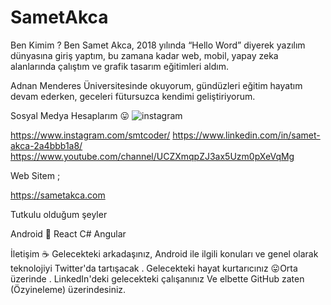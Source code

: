 # SametAkca



Ben Kimim ?
Ben Samet Akca, 2018 yılında “Hello Word” diyerek yazılım dünyasına giriş yaptım, bu zamana kadar web, mobil, yapay zeka alanlarında çalıştım ve grafik tasarım eğitimleri aldım.

Adnan Menderes Üniversitesinde okuyorum, gündüzleri eğitim hayatım devam ederken, geceleri fütursuzca kendimi geliştiriyorum.

Sosyal Medya Hesaplarım 😛 
![instagram](https://user-images.githubusercontent.com/74311713/112395789-1c605300-8d10-11eb-8d80-ec4c61530bda.png)

 https://www.instagram.com/smtcoder/
 https://www.linkedin.com/in/samet-akca-2a4bbb1a8/
 https://www.youtube.com/channel/UCZXmqpZJ3ax5Uzm0pXeVqMg

Web Sitem ;

https://sametakca.com


Tutkulu olduğum şeyler

Android 🤖
React 
C# 
Angular


İletişim  ☕
Gelecekteki arkadaşınız, Android ile ilgili konuları ve genel olarak teknolojiyi Twitter'da tartışacak .
Gelecekteki hayat kurtarıcınız 😛Orta üzerinde .
LinkedIn'deki gelecekteki çalışanınız
Ve elbette GitHub zaten (Özyineleme) üzerindesiniz.


